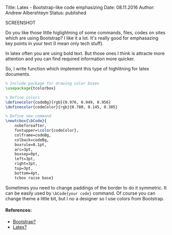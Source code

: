 Title: Latex - Bootstrap-like code emphasizing
Date: 08.11.2016
Author: Andrew Albershteyn
Status: published

SCREENSHOT

Do you like those little higlightning of some commands, files, codes on sites
which are using Bootstrap? I like it a lot. It's really good for emphasazing key 
points in your text (I mean only tech stuff).

In latex often you are using bold text. But those ones I think is attracte more
attention and you can find required information more quicker.

So, I write function which implement this type of highlitning for latex
documents.

```tex
% Include package for drawing color boxes
\usepackage{tcolorbox}

% Define colors
\definecolor{codeBg}{rgb}{0.976, 0.949, 0.956}
\definecolor{codeColor}{rgb}{0.780, 0.145, 0.305}

% Define new command
\newtcbox{\bCode}{
    nobeforeafter,
    fontupper=\color{codeColor},
    colframe=codeBg,
    colback=codeBg,
    boxrule=0.1pt,
    arc=3pt,
    boxsep=0pt,
    left=3pt,
    right=3pt,
    top=3pt,
    bottom=4pt,
    tcbox raise base}
```

Sometimes you need to change paddings of the border to do it symmetric. It can
be easily used by `\bCode{your code}` command. Of course you can change theme a
little bit, but I no a designer so I use colors from Bootstrap.

#### References: ####

- [Bootstrap?](http://getbootstrap.com/)
- [Latex?](https://www.latex-project.org/)


